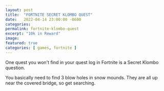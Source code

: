 ```yaml
---
layout: post
title:  "FORTNITE SECRET KLOMBO QUEST"
date:   2022-04-14 23:00:00 -0600
categories: 
permalink: fortnite-klombo-quest
excerpt: "10k in Reward"
image: 
featured: true
categories: [ games, fortnite ]
---
```


One quest you won't find in your quest log in Fortnite is a Secret Klombo question. 

You basically need to find 3 blow holes in snow mounds. They are all up near the covered bridge, so get searching.


